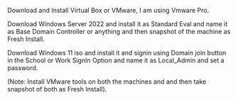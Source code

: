 Download and Install Virtual Box or VMware, I am using Vmware Pro.

Download Windows Server 2022 and install it as Standard Eval and name it as Base Domain Controller or anything and then snapshot of the machine as Fresh Install.

Download Windows 11 iso and install it and signin using Domain join button in the School or Work SignIn Option and name it as Local_Admin and set a password.

(Note: Install VMware tools on both the machines and and then take snapshot of both as Fresh Install).
